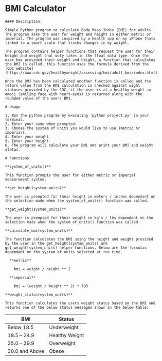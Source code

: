   # BMI Calculator

    #### Description:

    Simple Python program to calculate Body Mass Index (BMI) for adults. The program asks the user for weight and height in either metric or imperial. The program was inspired by a health app on my iPhone thats linked to a smart scale that tracks changes in my weight.

    The program contains helper functions that request the user for their height and weight that only takes in the float data type. Once the user has provided their weight and height, a function that calculates the BMI is called, this function uses the formula derived from the [CDC website](https://www.cdc.gov/healthyweight/assessing/bmi/adult_bmi/index.html)

    Once the BMI has been calculated another function is called and the return value from the BMI calculation is checked against wight statuses provided by the CDC, if the user is at a healthy weight an emoji (smiling face with heart-eyes) is returned along with the rounded value of the users BMI.

    # Usage

    1. Run the python program by executing 'python project.py' in your terminal.
    2. Enter your name when prompted.
    3. Choose the system of units you would like to use (metric or imperial).
    4. Enter your weight.
    5. Enter your height.
    6. The program will calculate your BMI and print your BMI and weight status.

    # Functions

    **system_of_units()**

    This function prompts the user for either metric or imperial measurement system.

    **get_height(system_units)**

    The user is prompted for their height in meters / inches dependant on the selection made when the system_of_units() function was called.

    **get_weight(system_units)**

    The user is prompted for their weight in kg's / lbs dependant on the selection made when the system_of_units() function was called.

    **calculate_bmi(system_units)**

    The function calculates the BMI using the height and weight provided by the user in the get_height(system_units) and get_weight(system_units) helper functions. Below are the formulas dependant on the system of units selected at run time.

      **metric**

        bmi = weight / height ** 2

      **imperial**

        bmi = (weight / height ** 2) * 703

    **weight_status(system_units)**

    This function calculates the users weight status based on the BMI and returns one of the below status messages shown in the below table:



  | BMI      | Status |
  | ----------- | ----------- |
  | Below 18.5       | Underweight        |
  | 18.5 – 24.9    | Healthy Weight        |
  | 25.0 – 29.9       | Overweight       |
  | 30.0 and Above   | Obese       |